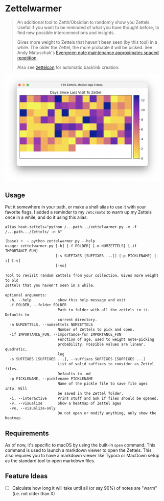 # Zettelwarmer

> An additional tool to Zettlr/Obsidian to randomly show you Zettels. Useful if you want to be reminded
> of what you have thought before, to find new possible interconnections and insights.
>
> Gives more weight to Zettels that haven't been seen (by this tool) in a while. The older the
> Zettel, the more probable it will be picked. See Andy Matuschak's [Evergreen note maintenance approximates spaced repetition](https://notes.andymatuschak.org/z2HUE4ABbQjUNjrNemvkTCsLa1LPDRuwh1tXC?stackedNotes=z6yfTwYekzvBkVjeH7WBUrSAJhyGTMYDAyYW7).
>
> Also see [zettelcon](https://github.com/whateverforever/zettelcon) for automatic backlink creation.

![Screenshot of the heatmap of Zettel ages](screenshot.png)

## Usage

Put it somewhere in your path, or make a shell alias to use it with your favorite flags.
I added a reminder to my `/etc/motd` to warm up my Zettels once in a while, and do it using this alias:

```
alias heat-zettels="python /...path.../zettelwarmer.py -v -f /...path.../Zettels/ -n 6"
```

```
(base) ➜  ~ python zettelwarmer.py --help
usage: zettelwarmer.py [-h] [-f FOLDER] [-n NUMZETTELS] [-if IMPORTANCE_FUN]
                       [-s SUFFIXES [SUFFIXES ...]] [-p PICKLENAME] [-i] [-v]
                       [-vo]

Tool to revisit random Zettels from your collection. Gives more weight to old
Zettels that you haven't seen in a while.

optional arguments:
  -h, --help            show this help message and exit
  -f FOLDER, --folder FOLDER
                        Path to folder with all the zettels in it. Defaults to
                        current directory.
  -n NUMZETTELS, --numzettels NUMZETTELS
                        Number of Zettels to pick and open.
  -if IMPORTANCE_FUN, --importance-fun IMPORTANCE_FUN
                        Function of age, used to weight note-picking
                        probability. Possible values are linear, quadratic,
                        log
  -s SUFFIXES [SUFFIXES ...], --suffixes SUFFIXES [SUFFIXES ...]
                        List of valid suffixes to consider as Zettel files.
                        Defaults to .md
  -p PICKLENAME, --picklename PICKLENAME
                        Name of the pickle file to save file ages into. Will
                        be saved in the Zettel folder.
  -i, --interactive     Print stuff and ask if files should be opened.
  -v, --visualize       Show a heatmap of Zettel ages
  -vo, --visualize-only
                        Do not open or modify anything, only show the heatmap
```

## Requirements

As of now, it's specific to macOS by using the built-in `open` command. This command is used
to launch a markdown viewer to open the Zettels. This also requires you to have a markdown viewer
like Typora or MacDown setup as the standard tool to open markdown files.

## Feature Ideas

- [ ] Calculate how long it will take until all (or say 90%) of notes are "warm" (i.e. not older than X)
